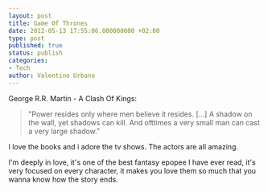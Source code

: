 ```yaml
---
layout: post
title: Game Of Thrones
date: 2012-05-13 17:55:06.000000000 +02:00
type: post
published: true
status: publish
categories:
- Tech
author: Valentino Urbano 
---
```


George R.R. Martin - A Clash Of Kings:

> "Power resides only where men believe it resides. [...] A shadow on the wall, yet shadows can kill. And ofttimes a very small man can cast a very large shadow."

I love the books and i adore the tv shows. The actors are all amazing.

I'm deeply in love, it's one of the best fantasy epopee I have ever read, it's very focused on every character, it makes you love them so much that you wanna know how the story ends.